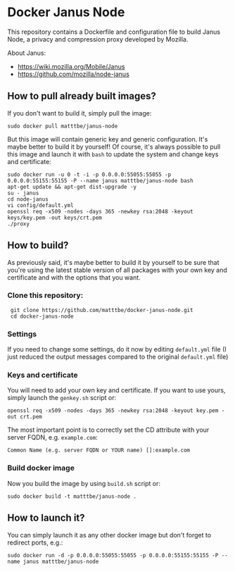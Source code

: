 # Docker Janus Node

This repository contains a Dockerfile and configuration file to build Janus Node, a privacy and compression proxy developed by Mozilla.

About Janus:

* https://wiki.mozilla.org/Mobile/Janus
* https://github.com/mozilla/node-janus

## How to pull already built images?

If you don't want to build it, simply pull the image:

    sudo docker pull matttbe/janus-node

But this image will contain generic key and generic configuration. It's maybe better to build it by yourself!
Of course, it's always possible to pull this image and launch it with `bash` to update the system and change keys and certificate:

    sudo docker run -u 0 -t -i -p 0.0.0.0:55055:55055 -p 0.0.0.0:55155:55155 -P --name janus matttbe/janus-node bash
    apt-get update && apt-get dist-upgrade -y
    su - janus
    cd node-janus
    vi config/default.yml
    openssl req -x509 -nodes -days 365 -newkey rsa:2048 -keyout keys/key.pem -out keys/crt.pem
    ./proxy

## How to build?

As previously said, it's maybe better to build it by yourself to be sure that you're using the latest stable version of all packages with your own key and certificate and with the options that you want.

### Clone this repository:

     git clone https://github.com/matttbe/docker-janus-node.git
     cd docker-janus-node


### Settings
If you need to change some settings, do it now by editing `default.yml` file (I just reduced the output messages compared to the original `default.yml` file)

### Keys and certificate
You will need to add your own key and certificate. If you want to use yours, simply launch the `genkey.sh` script or:

    openssl req -x509 -nodes -days 365 -newkey rsa:2048 -keyout key.pem -out crt.pem

The most important point is to correctly set the CD attribute with your server FQDN, e.g. `example.com`:

    Common Name (e.g. server FQDN or YOUR name) []:example.com

### Build docker image
Now you build the image by using `build.sh` script or:

    sudo docker build -t matttbe/janus-node .


## How to launch it?
You can simply launch it as any other docker image but don't forget to redirect ports, e.g.:

    sudo docker run -d -p 0.0.0.0:55055:55055 -p 0.0.0.0:55155:55155 -P --name janus matttbe/janus-node

